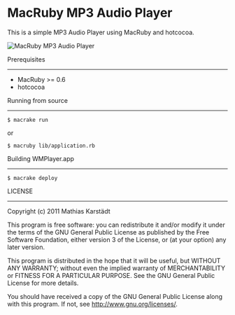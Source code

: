MacRuby MP3 Audio Player
========================

This is a simple MP3 Audio Player using MacRuby and hotcocoa.

![MacRuby MP3 Audio Player](http://i.min.us/kjUvIi.jpg)

Prerequisites
_____________

* MacRuby >= 0.6
* hotcocoa

Running from source
___________________

    $ macrake run
    
  or
    
    $ macruby lib/application.rb

Building WMPlayer.app
_____________________

    $ macrake deploy
  
LICENSE
_______

Copyright (c) 2011 Mathias Karstädt

This program is free software: you can redistribute it and/or modify
it under the terms of the GNU General Public License as published by
the Free Software Foundation, either version 3 of the License, or
(at your option) any later version.

This program is distributed in the hope that it will be useful,
but WITHOUT ANY WARRANTY; without even the implied warranty of
MERCHANTABILITY or FITNESS FOR A PARTICULAR PURPOSE.  See the
GNU General Public License for more details.

You should have received a copy of the GNU General Public License
along with this program.  If not, see <http://www.gnu.org/licenses/>.